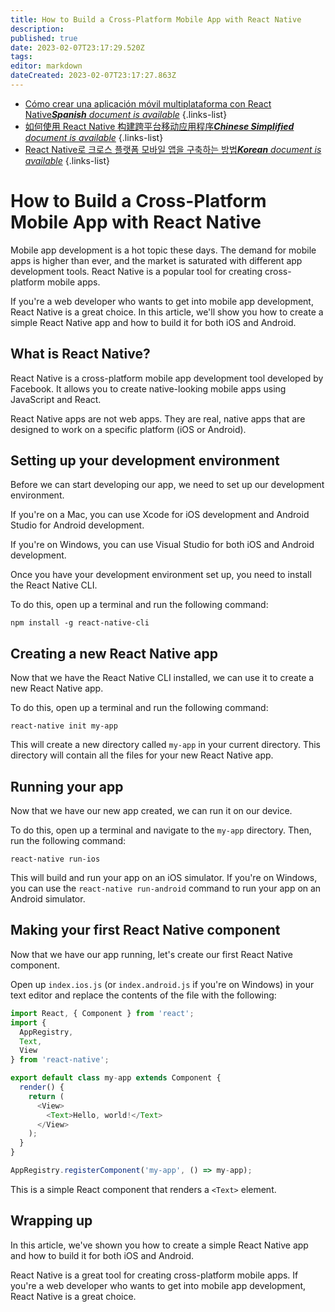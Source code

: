 ```yaml
---
title: How to Build a Cross-Platform Mobile App with React Native
description: 
published: true
date: 2023-02-07T23:17:29.520Z
tags: 
editor: markdown
dateCreated: 2023-02-07T23:17:27.863Z
---
```


- [Cómo crear una aplicación móvil multiplataforma con React Native***Spanish** document is available*](/es/Knowledge-base/Common/how-to-build-a-cross-platform-mobile-app-with-react-native)
{.links-list}
- [如何使用 React Native 构建跨平台移动应用程序***Chinese Simplified** document is available*](/zh/Knowledge-base/Common/how-to-build-a-cross-platform-mobile-app-with-react-native)
{.links-list}
- [React Native로 크로스 플랫폼 모바일 앱을 구축하는 방법***Korean** document is available*](/ko/Knowledge-base/Common/how-to-build-a-cross-platform-mobile-app-with-react-native)
{.links-list}


# How to Build a Cross-Platform Mobile App with React Native

Mobile app development is a hot topic these days. The demand for mobile apps is higher than ever, and the market is saturated with different app development tools. React Native is a popular tool for creating cross-platform mobile apps.

If you're a web developer who wants to get into mobile app development, React Native is a great choice. In this article, we'll show you how to create a simple React Native app and how to build it for both iOS and Android.

## What is React Native?

React Native is a cross-platform mobile app development tool developed by Facebook. It allows you to create native-looking mobile apps using JavaScript and React.

React Native apps are not web apps. They are real, native apps that are designed to work on a specific platform (iOS or Android).

## Setting up your development environment

Before we can start developing our app, we need to set up our development environment.

If you're on a Mac, you can use Xcode for iOS development and Android Studio for Android development.

If you're on Windows, you can use Visual Studio for both iOS and Android development.

Once you have your development environment set up, you need to install the React Native CLI.

To do this, open up a terminal and run the following command:

```
npm install -g react-native-cli
```

## Creating a new React Native app

Now that we have the React Native CLI installed, we can use it to create a new React Native app.

To do this, open up a terminal and run the following command:

```
react-native init my-app
```

This will create a new directory called `my-app` in your current directory. This directory will contain all the files for your new React Native app.

## Running your app

Now that we have our new app created, we can run it on our device.

To do this, open up a terminal and navigate to the `my-app` directory. Then, run the following command:

```
react-native run-ios
```

This will build and run your app on an iOS simulator. If you're on Windows, you can use the `react-native run-android` command to run your app on an Android simulator.

## Making your first React Native component

Now that we have our app running, let's create our first React Native component.

Open up `index.ios.js` (or `index.android.js` if you're on Windows) in your text editor and replace the contents of the file with the following:

```javascript
import React, { Component } from 'react';
import {
  AppRegistry,
  Text,
  View
} from 'react-native';

export default class my-app extends Component {
  render() {
    return (
      <View>
        <Text>Hello, world!</Text>
      </View>
    );
  }
}

AppRegistry.registerComponent('my-app', () => my-app);
```

This is a simple React component that renders a `<Text>` element.

## Wrapping up

In this article, we've shown you how to create a simple React Native app and how to build it for both iOS and Android.

React Native is a great tool for creating cross-platform mobile apps. If you're a web developer who wants to get into mobile app development, React Native is a great choice.